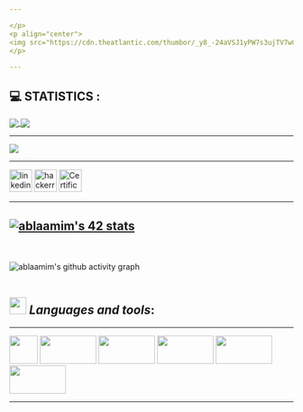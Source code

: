 ```yaml
---

</p>
<p align="center">  
<img src="https://cdn.theatlantic.com/thumbor/_y8_-24aVSJ1yPW7s3ujTV7wC2I=/0x104:2000x1229/1536x864/media/img/2017/03/08/Aristotle1_1/original.jpg" width="800">
</p>

---
```


## :computer: STATISTICS :

<a href="https://github.com/ablaamim?tab=repositories">
  <img align="center" src="https://github-readme-stats.vercel.app/api/top-langs/?username=ablaamim&theme=dark"/>
</a>

<a href="https://github.com/ablaamim?tab=repositories">
 <img align="center" src="https://github-readme-stats.vercel.app/api?username=ablaamim&line_height=40&show_icons=true&theme=dark">
</a>

---

<a href="https://github.com/ablaamim"><img src="https://img.shields.io/github/followers/ablaamim?label=Follow&style=social"></a>

---

[<img src='https://cdn.jsdelivr.net/npm/simple-icons@3.0.1/icons/linkedin.svg' alt='linkedin' height='40'>](https://www.linkedin.com/in/abdessamad-laamimi-a1386116a/) [<img src='https://cdn.jsdelivr.net/npm/simple-icons@3.13.0/icons/hackerrank.svg' alt='hackerrank' height='40'>](https://www.hackerrank.com/Alaamimi) [<img src='https://cdn-icons-png.flaticon.com/512/1/1700.png' alt='Certificates' height='40'>](https://github.com/ablaamim/Certificates)

---

[![ablaamim's 42 stats](https://badge42.herokuapp.com/api/stats/intra_id)](https://github.com/JaeSeoKim/badge42)
---

<br/>
<br/>


<img src="https://activity-graph.herokuapp.com/graph?username=ablaamim&theme=github" alt="ablaamim's github activity graph"/>

<br/>
<br/

---

## <img src="https://media.giphy.com/media/iY8CRBdQXODJSCERIr/giphy.gif" width="30px">&nbsp;***Languages and tools***:

---

</p>
</p aligne = "left">
<code><img height="50" src="https://www.vectorlogo.zone/logos/gnu_bash/gnu_bash-ar21.svg"></code> 
<code><img height="50" src="https://www.vectorlogo.zone/logos/java/java-ar21.svg" width="100"></code>   
<code><img height="50" src="https://www.vectorlogo.zone/logos/python/python-ar21.svg" width="100"></code>
<code><img height="50" src="https://www.vectorlogo.zone/logos/git-scm/git-scm-ar21.svg" width="100"></code>
<code><img height="50" src="https://www.vectorlogo.zone/logos/javascript/javascript-horizontal.svg" width="100"></code>
<code><img height="50" src="https://www.vectorlogo.zone/logos/microsoft_vb/microsoft_vb-ar21.svg" width="100"></code>
</p>

---
